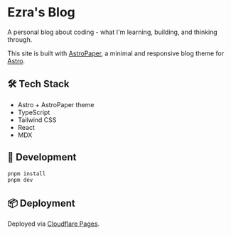 # Ezra's Blog

A personal blog about coding - what I'm learning, building, and thinking through.

This site is built with [AstroPaper](https://github.com/satnaing/astro-paper), a minimal and responsive blog theme for [Astro](https://astro.build).

## 🛠 Tech Stack

- Astro + AstroPaper theme
- TypeScript
- Tailwind CSS
- React
- MDX

## 🚀 Development

```bash
pnpm install
pnpm dev
```

## 📦 Deployment

Deployed via [Cloudflare Pages](https://pages.cloudflare.com).
